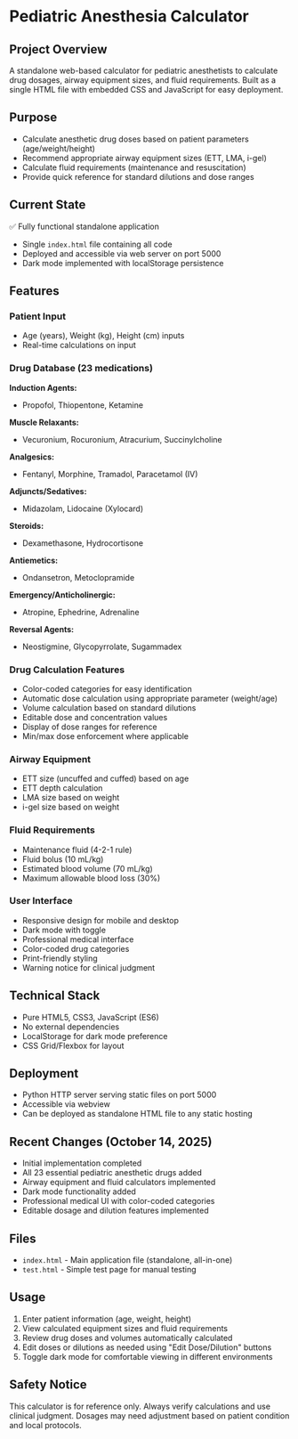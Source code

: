 # Pediatric Anesthesia Calculator

## Project Overview
A standalone web-based calculator for pediatric anesthetists to calculate drug dosages, airway equipment sizes, and fluid requirements. Built as a single HTML file with embedded CSS and JavaScript for easy deployment.

## Purpose
- Calculate anesthetic drug doses based on patient parameters (age/weight/height)
- Recommend appropriate airway equipment sizes (ETT, LMA, i-gel)
- Calculate fluid requirements (maintenance and resuscitation)
- Provide quick reference for standard dilutions and dose ranges

## Current State
✅ Fully functional standalone application
- Single `index.html` file containing all code
- Deployed and accessible via web server on port 5000
- Dark mode implemented with localStorage persistence

## Features

### Patient Input
- Age (years), Weight (kg), Height (cm) inputs
- Real-time calculations on input

### Drug Database (23 medications)
**Induction Agents:**
- Propofol, Thiopentone, Ketamine

**Muscle Relaxants:**
- Vecuronium, Rocuronium, Atracurium, Succinylcholine

**Analgesics:**
- Fentanyl, Morphine, Tramadol, Paracetamol (IV)

**Adjuncts/Sedatives:**
- Midazolam, Lidocaine (Xylocard)

**Steroids:**
- Dexamethasone, Hydrocortisone

**Antiemetics:**
- Ondansetron, Metoclopramide

**Emergency/Anticholinergic:**
- Atropine, Ephedrine, Adrenaline

**Reversal Agents:**
- Neostigmine, Glycopyrrolate, Sugammadex

### Drug Calculation Features
- Color-coded categories for easy identification
- Automatic dose calculation using appropriate parameter (weight/age)
- Volume calculation based on standard dilutions
- Editable dose and concentration values
- Display of dose ranges for reference
- Min/max dose enforcement where applicable

### Airway Equipment
- ETT size (uncuffed and cuffed) based on age
- ETT depth calculation
- LMA size based on weight
- i-gel size based on weight

### Fluid Requirements
- Maintenance fluid (4-2-1 rule)
- Fluid bolus (10 mL/kg)
- Estimated blood volume (70 mL/kg)
- Maximum allowable blood loss (30%)

### User Interface
- Responsive design for mobile and desktop
- Dark mode with toggle
- Professional medical interface
- Color-coded drug categories
- Print-friendly styling
- Warning notice for clinical judgment

## Technical Stack
- Pure HTML5, CSS3, JavaScript (ES6)
- No external dependencies
- LocalStorage for dark mode preference
- CSS Grid/Flexbox for layout

## Deployment
- Python HTTP server serving static files on port 5000
- Accessible via webview
- Can be deployed as standalone HTML file to any static hosting

## Recent Changes (October 14, 2025)
- Initial implementation completed
- All 23 essential pediatric anesthetic drugs added
- Airway equipment and fluid calculators implemented
- Dark mode functionality added
- Professional medical UI with color-coded categories
- Editable dosage and dilution features implemented

## Files
- `index.html` - Main application file (standalone, all-in-one)
- `test.html` - Simple test page for manual testing

## Usage
1. Enter patient information (age, weight, height)
2. View calculated equipment sizes and fluid requirements
3. Review drug doses and volumes automatically calculated
4. Edit doses or dilutions as needed using "Edit Dose/Dilution" buttons
5. Toggle dark mode for comfortable viewing in different environments

## Safety Notice
This calculator is for reference only. Always verify calculations and use clinical judgment. Dosages may need adjustment based on patient condition and local protocols.